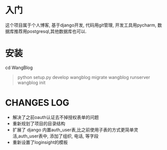 # 入门
这个项目属于个人博客, 基于django开发, 代码用git管理, 开发工具用pycharm, 数据库推荐用postgresql,其他数据库也可以. 

# 安装
cd WangBlog
> python setup.py develop
> wangblog migrate
> wangblog runserver
> wangblog init

# CHANGES LOG
* 解决了之前oauth认证去不掉授权表单的问题
* 重新规划了项目的目录结构
* 扩展了 django 内置auth_user表,比之前使用子表的方式更简单灵活,auth_user表中, 添加了组织, 电话, 等字段
* 重新设置了loginsight的模板
